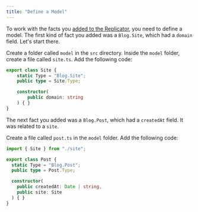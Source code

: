 ```yaml
---
title: "Define a Model"
---
```


To work with the facts you [added to the Replicator](../../replicator/write/), you need to define a model.
The first kind of fact you added was a `Blog.Site`, which had a `domain` field.
Let's start there.

Create a folder called `model` in the `src` directory.
Inside the `model` folder, create a file called `site.ts`.
Add the following code:

```typescript
export class Site {
    static Type = "Blog.Site";
    public type = Site.Type;

    constructor(
        public domain: string
    ) { }
}
```

The next fact you added was a `Blog.Post`, which had a `createdAt` field.
It was related to a `site`.

Create a file called `post.ts` in the `model` folder.
Add the following code:

```typescript
import { Site } from "./site";

export class Post {
  static Type = "Blog.Post";
  public type = Post.Type;

  constructor(
    public createdAt: Date | string,
    public site: Site
  ) { }
}
```